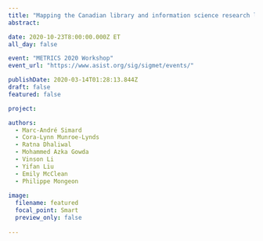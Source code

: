 ```yaml
---
title: "Mapping the Canadian library and information science research landscape"
abstract:

date: 2020-10-23T8:00:00.000Z ET
all_day: false

event: "METRICS 2020 Workshop"
event_url: "https://www.asist.org/sig/sigmet/events/"

publishDate: 2020-03-14T01:28:13.844Z
draft: false
featured: false

project: 

authors:
  - Marc-André Simard
  - Cora-Lynn Munroe-Lynds
  - Ratna Dhaliwal
  - Mohammed Azka Gowda
  - Vinson Li
  - Yifan Liu
  - Emily McClean
  - Philippe Mongeon
    
image:
  filename: featured
  focal_point: Smart
  preview_only: false
  
---
```

